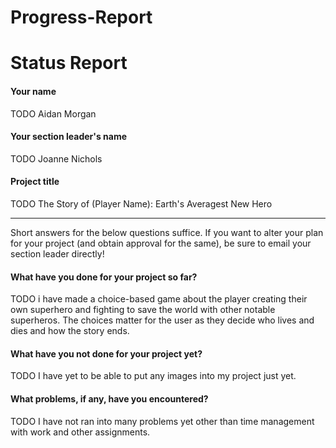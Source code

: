# Progress-Report
# Status Report

#### Your name

TODO
Aidan Morgan
#### Your section leader's name

TODO
Joanne Nichols
#### Project title

TODO
The Story of (Player Name): Earth's Averagest New Hero
***

Short answers for the below questions suffice. If you want to alter your plan for your project (and obtain approval for the same), be sure to email your section leader directly!

#### What have you done for your project so far?

TODO
i have made a choice-based game about the player creating their own superhero and fighting to save the world with other notable superheros. The choices matter for the user as they decide who lives and dies and how the story ends.
#### What have you not done for your project yet?

TODO
 I have yet to be able to put any images into my project just yet.
#### What problems, if any, have you encountered?

TODO
I have not ran into many problems yet other than time management with work and other assignments.

